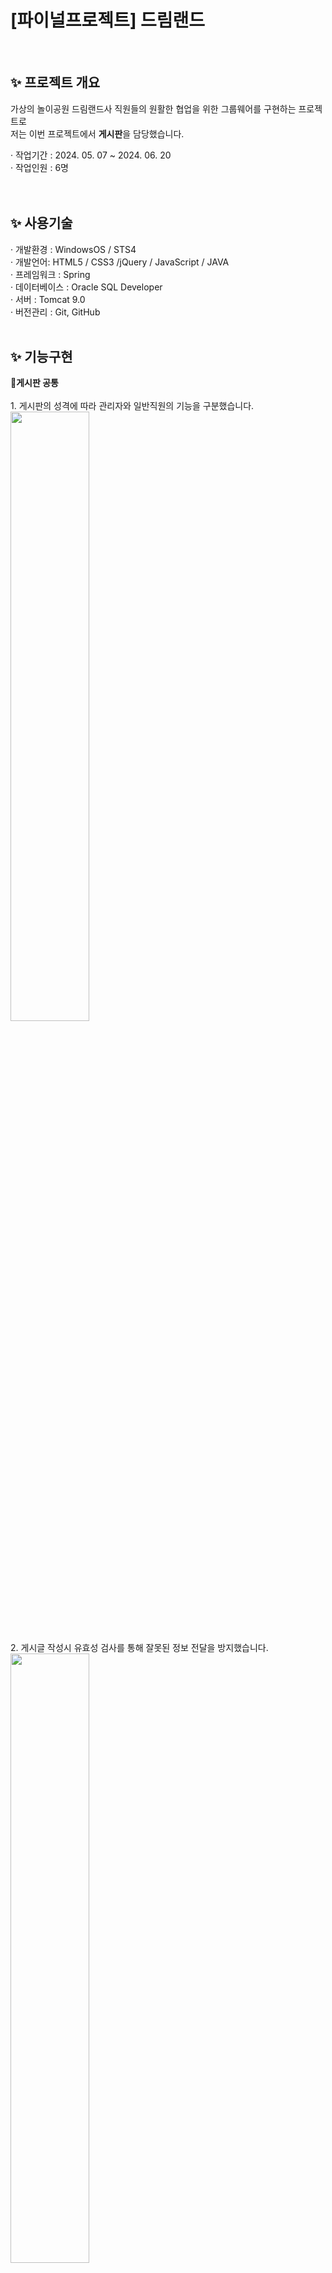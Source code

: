 <html>
  <h1> [파이널프로젝트] 드림랜드</h1>
  <br>

  <h2>✨ 프로젝트 개요</h2>
  가상의 놀이공원 드림랜드사 직원들의 원활한 협업을 위한 그룹웨어를 구현하는 프로젝트로<br>
  저는 이번 프로젝트에서 <strong>게시판</strong>을 담당했습니다.

  · 작업기간 : 2024. 05. 07 ~ 2024. 06. 20<br>
  · 작업인원 : 6명
  <br><br><br>
  
  <h2>✨ 사용기술</h2>
  · 개발환경 : WindowsOS / STS4 <br>
  · 개발언어: HTML5 / CSS3 /jQuery / JavaScript / JAVA<br> 
  · 프레임워크 : Spring<br>
  · 데이터베이스 : Oracle SQL Developer<br>
  · 서버 : Tomcat 9.0<br>
  · 버전관리 : Git, GitHub
  <br><br>
  <h2>✨ 기능구현</h2>
   📝<strong>게시판 공통</strong>
   <br><br>
     1. 게시판의 성격에 따라 관리자와 일반직원의 기능을 구분했습니다. <br>
  <img src="https://github.com/user-attachments/assets/276529eb-79fb-40e6-a48d-7eebb1303362" width="50%">
 <br><br>
     2. 게시글 작성시 유효성 검사를 통해 잘못된 정보 전달을 방지했습니다.<br>
   <img src="https://github.com/user-attachments/assets/b988e485-2f42-404c-97af-2e67616c3d71" width="50%"><br><br>
     3. 관리자의 편의를 위해 게시글 목록 내 수정, 삭제버튼을 구현했습니다.<br>
  
  <br><br><br>

  📝<strong>FAQ 게시판</strong>
  <br><br>
    1. 편의성을 위해 게시글 상세보기 형식이 아닌 슬라이드탭을 이용해 목록을 구현했습니다.<br>
    <img src="https://github.com/user-attachments/assets/b60785f3-c6e1-4396-b8b0-8296ffc62920" width="50%"><br><br>
    2. 각 부서별로 FAQ 내용을 확인할 수 있도록 분류하고, 검색기능을 추가했습니다.
    <img src="https://github.com/user-attachments/assets/7d375d0e-d734-4472-a58d-8b316942cbee" width="50%"> <br>

  <br><br><br>
  
   📝<strong>공지사항 게시판</strong>
   <br><br>
    1. 체크박스 선택시, 게시글 목록에서 중요 표시와 함께 게시글 상단에 고정되도록 구현했습니다.<br>
    2. 파일을 첨부할 수 있도록 input창을 활용하였고, 용량이 커질 것을 대비해 최대 5개까지로 제한을 걸어두었습니다.<br>
    3. 파일을 첨부한 경우, 게시글 제목 옆 첨부파일 아이콘을 표시했습니다.<br>
    4. 원하는 첨부파일을 클릭하거나, 모두 다운로드 버튼을 클릭하면 zip파일 형태로 한번에 다운받을 수 있도록 구현했습니다.<br>
    5. 수정시 게시글의 내용과 파일을 불러와 변경가능토록 구현했습니다.

  <strong><center>공지사항 게시글 목록▼</center></strong><br>
  <img src="https://github.com/user-attachments/assets/7af45a5c-37c7-4a62-99aa-140720fb1a7a" width="50%"><br>
  
  <strong>공지사항 게시글 작성▼</strong><br>
  <img src="https://github.com/user-attachments/assets/bc93836a-cd44-41ac-b96d-a034bbc9861a" width="50%"><br>
  
  <strong>공지사항 게시글 상세보기▼</strong><br>
  <img src="https://github.com/user-attachments/assets/2bffec4a-d8c0-4252-80ed-1ab712004a86" width="50%"><br>
   
    
  <br><br>
   📝<strong>익명 게시판</strong>
   <br><br>
    1. 무한 스크롤을 사용해서 15개씩 목록이 나타나도록 구현했습니다.<br>
    2. 게시글 작성에 summernote에디터를 이용했습니다.<br>
    3. 게시글, 댓글 작성 시 추후 본인확인을 위해 AESUtils를 이용해 비밀번호를 암호화, 복호화 처리해서 구현했습니다.<br>
    4. 게시글 수정시 비밀번호를 변경할 수 있도록 구현하고, 변경하지 않는다면 원래의 비밀번호가 DB에 들어가도록 구현했습니다.<br>
    5. 본인 삭제시 화면에는 삭제되었다는 문구가 뜨지만 DB에는 저장시켜놓았고, 관리자 삭제시 영구 삭제토록 구현했습니다.

  <strong><center>익명게시판 게시글 목록▼</center></strong><br>
  <img src="https://github.com/user-attachments/assets/226396b7-b145-499b-b28b-bfa5553d578b" width="50%"><br>
  
  <strong>익명게시판 게시글 작성▼</strong><br>
  <img src="https://github.com/user-attachments/assets/6b71e8ce-b999-4d77-bb7a-f33c992ad1e9" width="50%"><br>
  
  <strong>익명게시판 게시글 상세보기▼</strong><br>
  <img src="https://github.com/user-attachments/assets/216940d3-aee6-41b8-b085-00d40d19e976" width="50%"><br>
  
  <strong>익명게시판 게시글 상세보기 댓글▼</strong><br>
  <img src="https://github.com/user-attachments/assets/e612dd02-f1c9-4d60-a06c-65406a078ed1" width="50%"><br>

  
</html>
